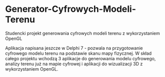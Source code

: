 # Generator-Cyfrowych-Modeli-Terenu
Studencki projekt generowania cyfrowych modeli terenu z wykorzystaniem OpenGL

Aplikacja napisana jeszcze w Delphi 7 - pozwala na przygotowanie cyfrowego modelu terenu na podstawie skanu mapy fizycznej.
W skład całego projektu wchodzą 3 aplikacje do generowania modelu cyfrowego, analizy terenu już na mapie cyfrowej i aplikacji do wizualizacji 3D z wykorzystaniem OpenGL.
